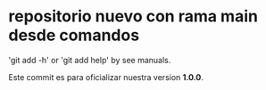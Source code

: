 # repositorio nuevo con rama main desde comandos

'git add -h' or 'git add help' by see manuals.

Este commit es para oficializar nuestra version **1.0.0**.


